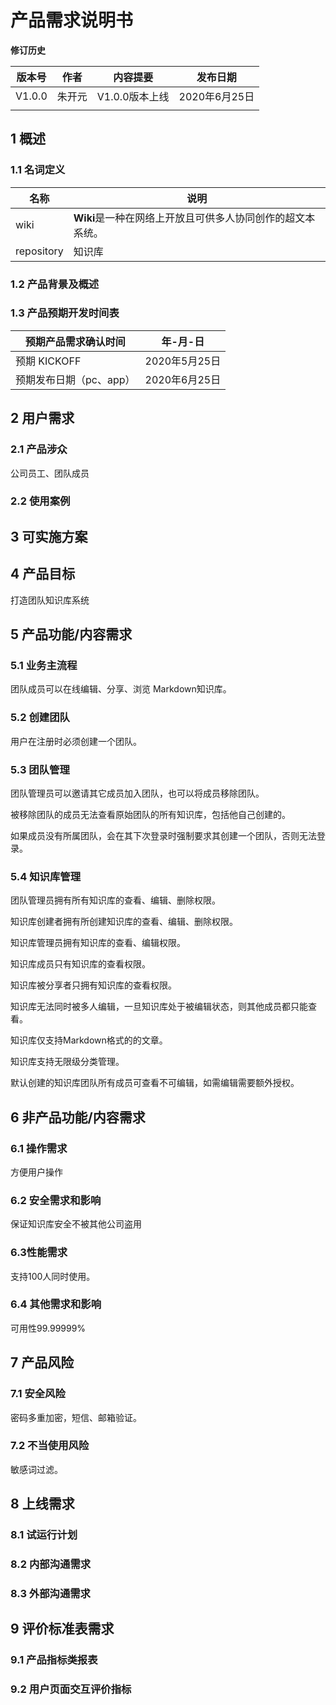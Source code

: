 # 产品需求说明书



**修订历史**

| 版本号 | 作者   | 内容提要       | 发布日期      |
| ------ | ------ | -------------- | ------------- |
| V1.0.0 | 朱开元 | V1.0.0版本上线 | 2020年6月25日 |
|        |        |                |               |



## 1 概述

### 1.1 名词定义



| 名称       | 说明                                                       |
| ---------- | ---------------------------------------------------------- |
| wiki       | **Wiki**是一种在网络上开放且可供多人协同创作的超文本系统。 |
| repository | 知识库                                                     |



### 1.2 产品背景及概述



### 1.3 产品预期开发时间表

| 预期产品需求确认时间    | 年-月-日      |
| ----------------------- | ------------- |
| 预期 KICKOFF            | 2020年5月25日 |
| 预期发布日期（pc、app） | 2020年6月25日 |



## 2 用户需求

### 2.1 产品涉众

公司员工、团队成员

### 2.2 使用案例



## 3 可实施方案



## 4 产品目标

打造团队知识库系统

## 5 产品功能/内容需求

### 5.1 业务主流程

团队成员可以在线编辑、分享、浏览 Markdown知识库。

### 5.2 创建团队

用户在注册时必须创建一个团队。



### 5.3 团队管理

团队管理员可以邀请其它成员加入团队，也可以将成员移除团队。

被移除团队的成员无法查看原始团队的所有知识库，包括他自己创建的。

如果成员没有所属团队，会在其下次登录时强制要求其创建一个团队，否则无法登录。



### 5.4 知识库管理

团队管理员拥有所有知识库的查看、编辑、删除权限。

知识库创建者拥有所创建知识库的查看、编辑、删除权限。

知识库管理员拥有知识库的查看、编辑权限。

知识库成员只有知识库的查看权限。

知识库被分享者只拥有知识库的查看权限。

知识库无法同时被多人编辑，一旦知识库处于被编辑状态，则其他成员都只能查看。

知识库仅支持Markdown格式的的文章。

知识库支持无限级分类管理。

默认创建的知识库团队所有成员可查看不可编辑，如需编辑需要额外授权。



## 6 非产品功能/内容需求

### 6.1 操作需求

方便用户操作

### 6.2 安全需求和影响

保证知识库安全不被其他公司盗用

### 6.3性能需求

支持100人同时使用。

### 6.4 其他需求和影响

可用性99.99999%

## 7 产品风险

### 7.1 安全风险

密码多重加密，短信、邮箱验证。

### 7.2 不当使用风险

敏感词过滤。



## 8 上线需求

### 8.1 试运行计划



### 8.2 内部沟通需求



### 8.3 外部沟通需求



## 9 评价标准表需求

### 9.1 产品指标类报表



### 9.2 用户页面交互评价指标